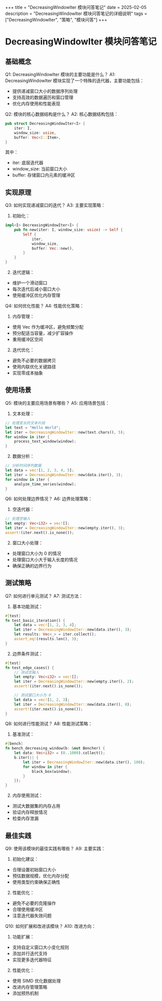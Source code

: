+++
title = "DecreasingWindowIter 模块问答笔记"
date = 2025-02-05
description = "DecreasingWindowIter 模块问答笔记的详细说明"
tags = ["DecreasingWindowIter", "策略", "模块问答"]
+++

# DecreasingWindowIter 模块问答笔记

## 基础概念

Q1: DecreasingWindowIter 模块的主要功能是什么？
A1: DecreasingWindowIter 模块实现了一个特殊的迭代器，主要功能包括：
- 提供递减窗口大小的数据序列处理
- 支持高效的数据遍历和窗口管理
- 优化内存使用和性能表现

Q2: 模块的核心数据结构是什么？
A2: 核心数据结构包括：
```rust
pub struct DecreasingWindowIter<I> {
    iter: I,
    window_size: usize,
    buffer: Vec<I::Item>,
}
```
其中：
- iter: 底层迭代器
- window_size: 当前窗口大小
- buffer: 存储窗口内元素的缓冲区

## 实现原理

Q3: 如何实现递减窗口的迭代？
A3: 主要实现策略：
1. 初始化：
```rust
impl<I> DecreasingWindowIter<I> {
    pub fn new(iter: I, window_size: usize) -> Self {
        Self {
            iter,
            window_size,
            buffer: Vec::new(),
        }
    }
}
```

2. 迭代逻辑：
- 维护一个滑动窗口
- 每次迭代后减小窗口大小
- 使用缓冲区优化内存管理

Q4: 如何优化性能？
A4: 性能优化策略：
1. 内存管理：
- 使用 Vec 作为缓冲区，避免频繁分配
- 预分配适当容量，减少扩容操作
- 重用缓冲区空间

2. 迭代优化：
- 避免不必要的数据拷贝
- 使用内联优化关键路径
- 实现零成本抽象

## 使用场景

Q5: 模块的主要应用场景有哪些？
A5: 应用场景包括：
1. 文本处理：
```rust
// 处理变长的文本片段
let text = "Hello World";
let iter = DecreasingWindowIter::new(text.chars(), 5);
for window in iter {
    process_text_window(window);
}
```

2. 数据分析：
```rust
// 分析时间序列数据
let data = vec![1, 2, 3, 4, 5];
let iter = DecreasingWindowIter::new(data.iter(), 3);
for window in iter {
    analyze_time_series(window);
}
```

Q6: 如何处理边界情况？
A6: 边界处理策略：
1. 空迭代器：
```rust
// 处理空输入
let empty: Vec<i32> = vec![];
let iter = DecreasingWindowIter::new(empty.iter(), 3);
assert!(iter.next().is_none());
```

2. 窗口大小处理：
- 处理窗口大小为 0 的情况
- 处理窗口大小大于输入长度的情况
- 确保正确的边界行为

## 测试策略

Q7: 如何进行单元测试？
A7: 测试方法：
1. 基本功能测试：
```rust
#[test]
fn test_basic_iteration() {
    let data = vec![1, 2, 3, 4];
    let iter = DecreasingWindowIter::new(data.iter(), 3);
    let results: Vec<_> = iter.collect();
    assert_eq!(results.len(), 3);
}
```

2. 边界条件测试：
```rust
#[test]
fn test_edge_cases() {
    // 测试空输入
    let empty: Vec<i32> = vec![];
    let iter = DecreasingWindowIter::new(empty.iter(), 2);
    assert!(iter.next().is_none());

    // 测试窗口大小为 0
    let data = vec![1, 2, 3];
    let iter = DecreasingWindowIter::new(data.iter(), 0);
    assert!(iter.next().is_none());
}
```

Q8: 如何进行性能测试？
A8: 性能测试策略：
1. 基准测试：
```rust
#[bench]
fn bench_decreasing_window(b: &mut Bencher) {
    let data: Vec<i32> = (0..1000).collect();
    b.iter(|| {
        let iter = DecreasingWindowIter::new(data.iter(), 100);
        for window in iter {
            black_box(window);
        }
    });
}
```

2. 内存使用测试：
- 测试大数据集的内存占用
- 验证内存释放情况
- 检查内存泄漏

## 最佳实践

Q9: 使用该模块的最佳实践有哪些？
A9: 主要实践：
1. 初始化建议：
- 合理设置初始窗口大小
- 预估数据规模，优化内存分配
- 使用类型约束确保正确性

2. 性能优化：
- 避免不必要的克隆操作
- 合理使用缓冲区
- 注意迭代器失效问题

Q10: 如何扩展和改进该模块？
A10: 改进方向：
1. 功能扩展：
- 支持自定义窗口大小变化规则
- 添加并行迭代支持
- 实现更多迭代器特征

2. 性能优化：
- 使用 SIMD 优化数据处理
- 改进内存管理策略
- 添加预热机制